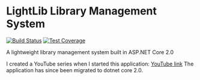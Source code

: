 # LightLib Library Management System

[![Build Status](https://travis-ci.org/wesdoyle/library-management-system.svg?branch=master)](https://travis-ci.org/wesdoyle/library-management-system) [![Test Coverage](https://api.codeclimate.com/v1/badges/1d4483c742ba40b9dc00/test_coverage)](https://codeclimate.com/github/wesdoyle/library-management-system/test_coverage)

A lightweight library management system built in ASP.NET Core 2.0

I created a YouTube series when I started this application: [YouTube link](https://www.youtube.com/watch?v=WTVcLFTgDqs)
The application has since been migrated to dotnet core 2.0.
